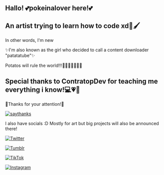 ## Hallo! 💕pokeinalover here!💕
## An artist trying to learn how to code xd🎨🖌️

In other words, I'm new

✨I'm also known as the girl who decided to call a content downloader "patatatube"✨

Potatos will rule the world!!!🥔🥔🥔🥔🥔🥔🥔

## Special thanks to ContratopDev for teaching me everything i know!💻💗💚


💖Thanks for your attention!💖

[![saythanks](https://img.shields.io/badge/say-thanks-ff69b4.svg)](https://youtu.be/QtfkcaTo8os)




I also have socials :D Mostly for art but big projects will also be announced there!

[![Twitter](https://img.shields.io/badge/Twitter-%231DA1F2.svg?style=for-the-badge&logo=Twitter&logoColor=white)](https://twitter.com/pokeinalover?t=DW_wKfLzUEOpaesmlbD7Gg&s=09)

[![Tumblr](https://img.shields.io/badge/Tumblr-%2336465D.svg?style=for-the-badge&logo=Tumblr&logoColor=white)](https://at.tumblr.com/pokeinalover/yatin77mzopn)

[![TikTok](https://img.shields.io/badge/TikTok-%23000000.svg?style=for-the-badge&logo=TikTok&logoColor=white)](https://www.tiktok.com/@pokeinalover?_t=8VSsJMaJAgA&_r=1)

[![Instagram](https://img.shields.io/badge/Instagram-%23E4405F.svg?style=for-the-badge&logo=Instagram&logoColor=white)](https://instagram.com/pokeinalover?igshid=YmMyMTA2M2Y=)






<!--
**pokeinalover/pokeinalover** is a ✨ _special_ ✨ repository because its `README.md` (this file) appears on your GitHub profile.

Here are some ideas to get you started:

- 🔭 I’m currently working on ...
- 🌱 I’m currently learning ...
- 👯 I’m looking to collaborate on ...
- 🤔 I’m looking for help with ...
- 💬 Ask me about ...
- 📫 How to reach me: ...
- 😄 Pronouns: ...
- ⚡ Fun fact: ...
-->
